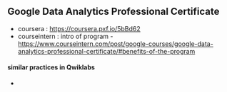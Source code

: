 ## Google Data Analytics Professional Certificate
- coursera : https://coursera.pxf.io/5bBd62
- courseintern : intro of program - https://www.courseintern.com/post/google-courses/google-data-analytics-professional-certificate/#benefits-of-the-program

#### similar practices in Qwiklabs
- 
